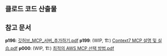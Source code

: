 ## 클로드 코드 산출물

## 참고 문서 
**p196**: [깃허브_MCP_서버_추가하기.pdf](./%5B%ED%81%B4%EB%A1%9C%EB%93%9C_%EC%BD%94%EB%93%9C%5D_p196_%EA%B9%83%ED%97%88%EB%B8%8C_MCP_%EC%84%9C%EB%B2%84_%EC%B6%94%EA%B0%80%ED%95%98%EA%B8%B0.pdf)
**p199**: (WIP, 🏗️) [Context7 MCP 설명 및 실습.pdf](./here.pdf)
**p000**: (WIP, 🏗️) [최적의 AWS MCP 선택 방법.pdf](./here.pdf)
